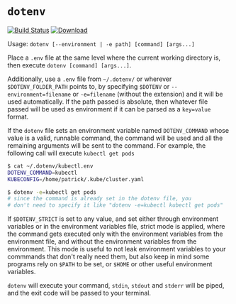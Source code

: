# `dotenv`

[![Build Status](https://travis-ci.org/patrickdappollonio/dotenv.svg?branch=master)](https://travis-ci.org/patrickdappollonio/dotenv) [![Download](https://img.shields.io/badge/download-here-brightgreen?logo=github)](https://github.com/patrickdappollonio/dotenv/releases)

Usage: `dotenv [--environment | -e path] [command] [args...]`

Place a `.env` file at the same level where the current working directory is,
then execute `dotenv [command] [args...]`.

Additionally, use a `.env` file from `~/.dotenv/` or wherever `$DOTENV_FOLDER_PATH`
points to, by specifying `$DOTENV` or `--environment=filename` or `-e=filename` (without
the extension) and it will be used automatically. If the path passed is absolute,
then whatever file passed will be used as environment if it can be parsed as a
`key=value` format.

If the `dotenv` file sets an environment variable named `DOTENV_COMMAND` whose value
is a valid, runnable command, the command will be used and all the remaining
arguments will be sent to the command. For example, the following call will execute
`kubectl get pods`

```bash
$ cat ~/.dotenv/kubectl.env
DOTENV_COMMAND=kubectl
KUBECONFIG=/home/patrick/.kube/cluster.yaml

$ dotenv -e=kubectl get pods
# since the command is already set in the dotenv file, you
# don't need to specify it like "dotenv -e=kubectl kubectl get pods"
```

If `$DOTENV_STRICT` is set to any value, and set either through environment variables
or in the environment variables file, strict mode is applied, where the command
gets executed only with the environment variables from the environment file, and
without the environment variables from the environment. This mode is useful to not
leak environment variables to your commmands that don't really need them, but also
keep in mind some programs rely on `$PATH` to be set, or `$HOME` or other useful
environment variables.

`dotenv` will execute your command, `stdin`, `stdout` and `stderr` will be piped, and the
exit code will be passed to your terminal.